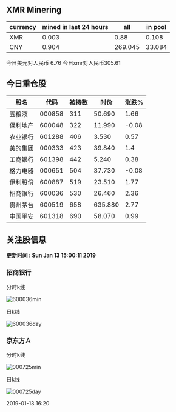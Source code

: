 ## XMR Minering

|currency|mined in last 24 hours|all|in pool|
|---|---|---|---|
|XMR|0.003|0.88|0.108|
|CNY|0.904|269.045|33.084|

今日美元对人民币 6.76	今日xmr对人民币305.61


## 今日重仓股 

|股名|代码|被持数|时价|涨跌%|
|---|---|---|---|---|
|五粮液|000858|311|50.690|1.66|
|保利地产|600048|322|11.990|-0.08|
|农业银行|601288|406|3.530|0.57|
|美的集团|000333|423|39.840|1.4|
|工商银行|601398|442|5.240|0.38|
|格力电器|000651|504|37.730|-0.08|
|伊利股份|600887|519|23.510|1.77|
|招商银行|600036|530|26.460|2.36|
|贵州茅台|600519|658|635.880|2.77|
|中国平安|601318|690|58.070|0.99|

## 关注股信息
**更新时间 : Sun Jan 13 15:00:11 2019**
### 招商银行 
分时k线

![600036min](http://image.sinajs.cn/newchart/min/n/sh600036.gif)

日k线

![600036day](http://image.sinajs.cn/newchart/daily/n/sh600036.gif)

### 京东方Ａ 
分时k线

![000725min](http://image.sinajs.cn/newchart/min/n/sz000725.gif)

日k线

![000725day](http://image.sinajs.cn/newchart/daily/n/sz000725.gif)

2019-01-13 16:20